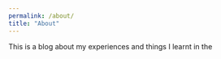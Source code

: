 ```yaml
---
permalink: /about/
title: "About"
---
```


This is a blog about my experiences and things I learnt in the 